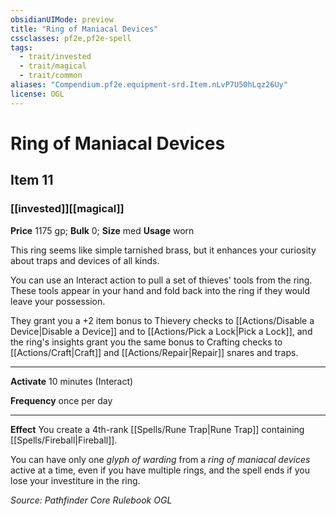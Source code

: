 ```yaml
---
obsidianUIMode: preview
title: "Ring of Maniacal Devices"
cssclasses: pf2e,pf2e-spell
tags:
  - trait/invested
  - trait/magical
  - trait/common
aliases: "Compendium.pf2e.equipment-srd.Item.nLvP7U50hLqz26Uy"
license: OGL
---
```

# Ring of Maniacal Devices
## Item 11
### [[invested]][[magical]]


**Price** 1175 gp; 
**Bulk** 0; **Size** med
**Usage** worn

This ring seems like simple tarnished brass, but it enhances your curiosity about traps and devices of all kinds.

You can use an Interact action to pull a set of thieves' tools from the ring. These tools appear in your hand and fold back into the ring if they would leave your possession.

They grant you a +2 item bonus to Thievery checks to [[Actions/Disable a Device|Disable a Device]] and to [[Actions/Pick a Lock|Pick a Lock]], and the ring's insights grant you the same bonus to Crafting checks to [[Actions/Craft|Craft]] and [[Actions/Repair|Repair]] snares and traps.

* * *

**Activate** 10 minutes (Interact)

**Frequency** once per day

* * *

**Effect** You create a 4th-rank [[Spells/Rune Trap|Rune Trap]] containing [[Spells/Fireball|Fireball]].

You can have only one _glyph of warding_ from a _ring of maniacal devices_ active at a time, even if you have multiple rings, and the spell ends if you lose your investiture in the ring.

*Source: Pathfinder Core Rulebook*
*OGL*